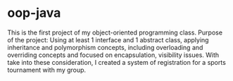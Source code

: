 # oop-java

This is the first project of my object-oriented programming class. Purpose of the project: Using at least 1 interface and 1 abstract class, applying inheritance and 
polymorphism concepts, including overloading and overriding concepts and focused on encapsulation, visibility issues. With take into these consideration, 
I created a system of registration for a sports tournament with my group.
